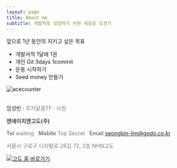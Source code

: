 ```yaml
---
layout: page
title: About me
subtitle: 개발자로 성장하기 위한 새로운 도전기
---
```


앞으로 1년 동안의 지키고 싶은 목표

- 개발서적 1달에 1권
- 개인 Git 3days 1commit
- 운동 시작하기
- Seed money 만들기

![acecounter](http://www.acecounter.com/image/img/bar_1_v2.gif)

<br>
<span style="color:#252525">임성빈 </span><span style="color:red">:</span><span style="color:#252525"> </span><span style="color:#7d7d7d">루키달콤TF </span><span style="color:#cccccc"> l <span style="color:#7d7d7d">사원</span></span>

**<span style="color:#464646">엔에이치엔고도(주)</span>**

**<span style="color:#7d7d7d">Tel</span>**<span style="color:#7d7d7d"> waiting   **Mobile** Top Secret   **Email** <u>[seongbin-lim@godo.co.kr](seongbin-lim@godo.co.kr)</u><span style="color:#7d7d7d"> </span></span>

<span style="color:#7d7d7d">서울시 구로구 디지털로 26길 72, 2층 NHN고도</span>

<span style="color:#333333"><span style="color:#999999">[![고도 홈 바로가기](http://img.godo.co.kr/common/logo_mailsign_NHNgodo.png)](http://www.godo.co.kr/)</span> </span>
